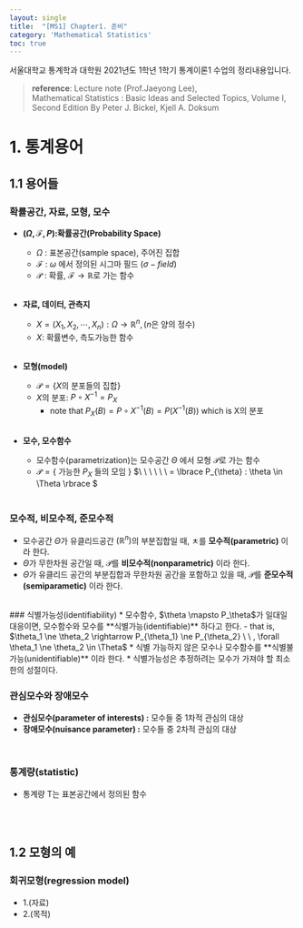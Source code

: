 ```yaml
---
layout: single
title:  "[MS1] Chapter1. 준비"
category: 'Mathematical Statistics'
toc: true
---
```



서울대학교 통계학과 대학원 2021년도 1학년 1학기 통계이론1 수업의 정리내용입니다. <br/>
> **reference**: Lecture note (Prof.Jaeyong Lee),<br/> Mathematical Statistics : Basic Ideas and Selected Topics, Volume I, Second Edition By Peter J. Bickel, Kjell A. Doksum


# 1. 통계용어

## 1.1 용어들

### 확률공간, 자료, 모형, 모수

* **$(\Omega,\mathcal{F},P)$:확률공간(Probability Space)**
   - $\Omega$ : 표본공간(sample space), 주어진 집합
   - $\mathcal{F}$ :  $\omega$ 에서 정의된 시그마 필드 $(\sigma - field)$
   - $\mathcal{P}$ : 확률, $\mathcal{F} \rightarrow \mathbb{R}$로 가는 함수  <br/><br/>


* **자료, 데이터, 관측지**
   - $X=(X_1, X_2,\cdots,X_n ): \Omega \rightarrow \mathbb{R}^n, (n$은 양의 정수$)$ 
   - $X$: 확률변수, 측도가능한 함수 <br/><br/>

* **모형(model)**
   - $\mathscr{P} =\lbrace X$의 분포들의 집합$\rbrace$
   - $X$의 분포: $P\circ X^{-1} = P_X$
      - note that $P_X(B) = P\circ X^{-1}(B) = P(X^{-1}(B))$ which is X의 분포<br/><br/>

* **모수, 모수함수**
   - 모수함수(parametrization)는 모수공간 $\Theta$ 에서 모형 $\mathscr{P}$로 가는 함수
   - $\mathscr{P} =\lbrace$ 가능한 $P_X$ 들의 모임 $\rbrace$
   $\ \ \ \ \ \ = \lbrace P_{\theta} : \theta \in \Theta \rbrace $
   <br/>

### 모수적, 비모수적, 준모수적
* 모수공간 $\Theta$가 유클리드공간 $( \mathbb{R}^n )$의 부분집합일 때, ㅊ를 **모수적(parametric)** 이라 한다.
* $\Theta$가 무한차원 공간일 때, $\mathscr{P}$를 **비모수적(nonparametric)** 이라 한다.
* $\Theta$가 유클리드 공간의 부분집합과 무한차원 공간을 포함하고 있을 때, $\mathscr{P}$를 **준모수적(semiparametic)** 이라 한다.
<br/>
### 식별가능성(identifiability)
* 모수함수, $\theta \mapsto P_\theta$가 일대일 대응이면, 모수함수와 모수를 **식별가능(identifiable)** 하다고 한다.
   - that is, $\theta_1 \ne \theta_2 \rightarrow P_{\theta_1} \ne P_{\theta_2} \ \ , \forall \theta_1 \ne \theta_2 \in \Theta$
* 식별 가능하지 않은 모수나 모수함수를 **식별불가능(unidentifiable)** 이라 한다.
* 식별가능성은 추정하려는 모수가 가져야 할 최소한의 성절이다.
<br/>

### 관심모수와 장애모수
* **관심모수(parameter of interests) :** 모수들 중 1차적 관심의 대상
* **장애모수(nuisance parameter) :** 모수들 중 2차적 관심의 대상

<br/>

### 통계량(statistic)
* 통계량 T는 표본공간에서 정의된 함수

<br/><br/>

## 1.2 모형의 예
### 회귀모형(regression model)
* 1.(자료)
* 2.(목적)





   


 


